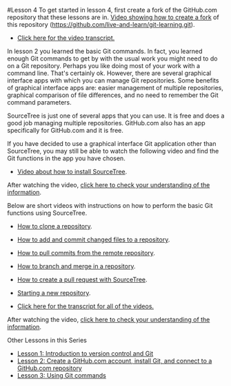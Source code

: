 #Lesson 4
To get started in lesson 4, first create a fork of the GitHub.com repository that these lessons are in.
[Video showing how to create a fork](http://youtu.be/haS1_gxGx0U "Video about creating a fork of a GitHub.com repository") of this repository (https://github.com/live-and-learn/git-learning.git).
* [Click here for the video transcript.](https://github.com/live-and-learn/git-learning/tree/master/lesson-4/transcript-lesson-4-create-github-fork.md "Transcript for Video about creating a fork of a GitHub.com repository")

In lesson 2 you learned the basic Git commands. In fact, you learned enough Git commands to get by with the usual work you might need to do on a Git repository. Perhaps you like doing most of your work with a command line. That's certainly ok. However, there are several graphical interface apps with which you can manage Git repositories. Some benefits of graphical interface apps are: easier management of multiple repositories, graphical comparison of file differences, and no need to remember the Git command parameters.

SourceTree is just one of several apps that you can use. It is free and does a good job managing multiple repositories. GitHub.com also has an app specifically for GitHub.com and it is free.

If you have decided to use a graphical interface Git application other than SourceTree, you may still be able to watch the following video and find the Git functions in the app you have chosen.
* [Video about how to install SourceTree](https://youtu.be/eE7_UKBDhH8 "Video about installing Atlassian's SourceTree app").

After watching the video, [click here to check your understanding of the information](https://github.com/live-and-learn/git-learning/tree/master/lesson-4/assessment-lesson-4-video-1-using-sourcetree.md "Assessment for Video about SourceTree and Git commands").


Below are short videos with instructions on how to perform the basic Git functions using SourceTree.

* [How to clone a repository](http://youtu.be/01h8c127MRM "Video about using SourceTree to clone a repository").

* [How to add and commit changed files to a repository](http://youtu.be/ryZjlNmHPI0 "Video about using SourceTree to add and commit changed, added, and deleted files to a repository").

* [How to pull commits from the remote repository](http://youtu.be/8SwQDTKXxjI "Video about using SourceTree to pull commits from the remote repository").

* [How to branch and merge in a repository](http://youtu.be/sUZ4n_uk2JY "Video about using SourceTree to branch and merge in a repository").

* [How to create a pull request with SourceTree](http://youtu.be/C3dsqSHL9vo "Video about creating a pull request with SourceTree").

* [Starting a new repository](http://youtu.be/olQ8dOcSCjM "Video about creating a new Git repository").

* [Click here for the transcript for all of the videos.](https://github.com/live-and-learn/git-learning/tree/master/lesson-4/transcripts-lesson-4-sourcetree-clone-add-commit-push-branch-pull-merge-pull-request.md "Transcript for all SourceTree Git options videos")

After watching the video, [click here to check your understanding of the information](https://github.com/live-and-learn/git-learning/tree/master/lesson-4/assessment-lesson-4-using-sourcetree.md "Assessment for videos about using SourceTree").


Other Lessons in this Series
* [Lesson 1: Introduction to version control and Git](https://github.com/live-and-learn/git-learning/tree/master/lesson-1 "Lesson 1 about version control and an introduction to Git.")
* [Lesson 2: Create a GitHub.com account, install Git, and connect to a GitHub.com repository](https://github.com/live-and-learn/git-learning/tree/master/lesson-2 "Lesson 2 about creating a GitHub.com account, installing Git, and connecting to a GitHub.com repository")
* [Lesson 3: Using Git commands](https://github.com/live-and-learn/git-learning/tree/master/lesson-3 "Lesson 3 about using Git commands.")
